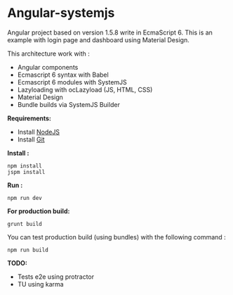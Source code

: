 # Angular-systemjs

Angular project based on version 1.5.8 write in EcmaScript 6.
This is an example with login page and dashboard using Material Design.

This architecture work with :
- Angular components
- Ecmascript 6 syntax with Babel
- Ecmascript 6 modules with SystemJS
- Lazyloading with ocLazyload (JS, HTML, CSS)
- Material Design
- Bundle builds via SystemJS Builder

**Requirements:**
- Install [NodeJS](https://nodejs.org/en/download/ "NodeJS") 
- Install [Git](https://git-scm.com/downloads "Git") 

**Install :**
```
npm install
jspm install
```

**Run :**
```
npm run dev
```

**For production build:**
```
grunt build
```
You can test production build (using bundles) with the following command :
```
npm run build
```

**TODO:**
- Tests e2e using protractor
- TU using karma
